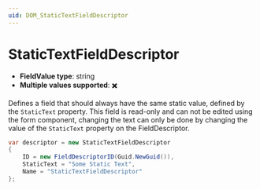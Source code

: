 ```yaml
---
uid: DOM_StaticTextFieldDescriptor
---
```


# StaticTextFieldDescriptor

- **FieldValue type**: string
- **Multiple values supported**: :heavy_multiplication_x:

Defines a field that should always have the same static value, defined by the `StaticText` property. This field is read-only and can not be edited using the form component, changing the text can only be done by changing the value of the `StaticText` property on the FieldDescriptor.

```csharp
var descriptor = new StaticTextFieldDescriptor
{
    ID = new FieldDescriptorID(Guid.NewGuid()),
    StaticText = "Some Static Text",
    Name = "StaticTextFieldDescriptor"
};
```
